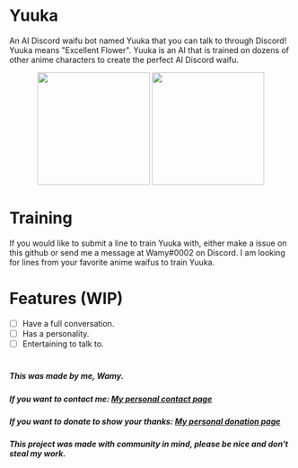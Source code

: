 # Yuuka
An AI Discord waifu bot named Yuuka that you can talk to through Discord! Yuuka means "Excellent Flower". Yuuka is an AI that is trained on dozens of other anime characters to create the perfect AI Discord waifu.

<div align="center">
  <img src="/assets/yuukaflowerdark.png#gh-light-mode-only" height="200">
  <img src="/assets/yuukaflowerlight.png#gh-dark-mode-only" height="200">
</div>

# Training
If you would like to submit a line to train Yuuka with, either make a issue on this github or send me a message at Wamy#0002 on Discord. I am looking for lines from your favorite anime waifus to train Yuuka.

# Features (WIP)

- [ ] Have a full conversation.
- [ ] Has a personality.
- [ ] Entertaining to talk to.

#

##### This was made by me, Wamy.
##### If you want to contact me: [My personal contact page](https://homeonacloud.com/contact)
##### If you want to donate to show your thanks: [My personal donation page](https://homeonacloud.com/donate)
##### This project was made with community in mind, please be nice and don't steal my work.

